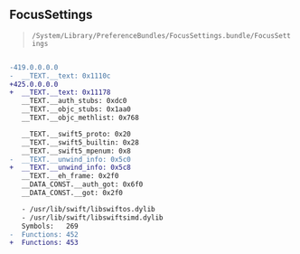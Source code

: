 ## FocusSettings

> `/System/Library/PreferenceBundles/FocusSettings.bundle/FocusSettings`

```diff

-419.0.0.0.0
-  __TEXT.__text: 0x1110c
+425.0.0.0.0
+  __TEXT.__text: 0x11178
   __TEXT.__auth_stubs: 0xdc0
   __TEXT.__objc_stubs: 0x1aa0
   __TEXT.__objc_methlist: 0x768

   __TEXT.__swift5_proto: 0x20
   __TEXT.__swift5_builtin: 0x28
   __TEXT.__swift5_mpenum: 0x8
-  __TEXT.__unwind_info: 0x5c0
+  __TEXT.__unwind_info: 0x5c8
   __TEXT.__eh_frame: 0x2f0
   __DATA_CONST.__auth_got: 0x6f0
   __DATA_CONST.__got: 0x2f0

   - /usr/lib/swift/libswiftos.dylib
   - /usr/lib/swift/libswiftsimd.dylib
   Symbols:   269
-  Functions: 452
+  Functions: 453
 

```
